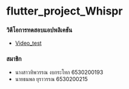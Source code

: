 # flutter_project_Whispr

### วิดีโอการทดสอบแอปพลิเคชัน
- [Video_test](https://youtube.com/shorts/LnP73yaP9fM)

### สมาชิก
- นางสาวทิพวรรณ งบกระโทก 6530200193
- นายธนพล ยุราวรรณ 6530200215


